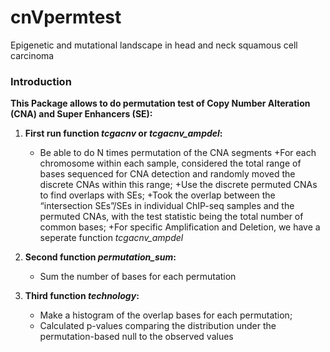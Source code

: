 # cnVpermtest
Epigenetic and mutational landscape in head and neck squamous cell carcinoma


### Introduction

**This Package allows to do permutation test of Copy Number Alteration (CNA) and Super Enhancers (SE):**

1. **First run function _tcgacnv_ or _tcgacnv_ampdel_:** 
    * Be able to do N times permutation of the CNA segments 
        +For each chromosome within each sample, considered the total range of bases sequenced for CNA detection and randomly moved the discrete CNAs within this range;
        +Use the discrete permuted CNAs to find overlaps with SEs;
        +Took the overlap between the “intersection SEs”/SEs in individual ChIP-seq samples and the permuted CNAs, with the test statistic being the total number of common bases;
        +For specific Amplification and Deletion, we have a seperate function _tcgacnv_ampdel_

2. **Second function _permutation_sum_:**
    * Sum the number of bases for each permutation
  
3. **Third function _technology_:**
    * Make a histogram of the overlap bases for each permutation;
    * Calculated p-values comparing the distribution under the permutation-based null to the observed values

